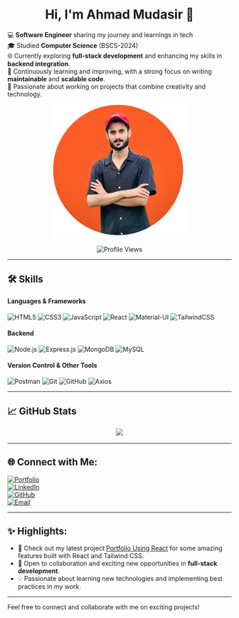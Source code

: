 <h1 align="center">Hi, I'm Ahmad Mudasir 👋</h1>

<p align="left">
  💻 <b>Software Engineer</b> sharing my journey and learnings in tech<br>
  🎓 Studied <b>Computer Science</b> (BSCS-2024)<br>
  🌐 Currently exploring <b>full-stack development</b> and enhancing my skills in <b>backend integration</b>.<br>
  🌱 Continuously learning and improving, with a strong focus on writing <b>maintainable</b> and <b>scalable code</b>.<br>
  🚀 Passionate about working on projects that combine creativity and technology.
</p>

<p align="center">
  <img src="https://raw.githubusercontent.com/Ahmad-Mudasir/Ahmad-Mudasir/main/IMG_6335.png" alt="Profile Image" width="300" height="300" />
</p>

<p align="center">
  <img src="https://komarev.com/ghpvc/?username=Ahmad-Mudasir&label=Profile%20Views&color=0e75b6&style=flat" alt="Profile Views" />
</p>

---

## 🛠 Skills

#### Languages & Frameworks
<p>
  <img src="https://img.shields.io/badge/HTML5-E34F26?style=for-the-badge&logo=html5&logoColor=white" alt="HTML5" />
  <img src="https://img.shields.io/badge/CSS3-1572B6?style=for-the-badge&logo=css3&logoColor=white" alt="CSS3" />
  <img src="https://img.shields.io/badge/JavaScript-F7DF1E?style=for-the-badge&logo=javascript&logoColor=black" alt="JavaScript" />
  <img src="https://img.shields.io/badge/React-61DAFB?style=for-the-badge&logo=react&logoColor=black" alt="React" />
  <img src="https://img.shields.io/badge/Material--UI-0081CB?style=for-the-badge&logo=material-ui&logoColor=white" alt="Material-UI" />
  <img src="https://img.shields.io/badge/TailwindCSS-38B2AC?style=for-the-badge&logo=tailwind-css&logoColor=white" alt="TailwindCSS" />
</p>

#### Backend
<p>
  <img src="https://img.shields.io/badge/Node.js-43853D?style=for-the-badge&logo=node.js&logoColor=white" alt="Node.js" />
  <img src="https://img.shields.io/badge/Express.js-000000?style=for-the-badge&logo=express&logoColor=white" alt="Express.js" />
  <img src="https://img.shields.io/badge/MongoDB-4EA94B?style=for-the-badge&logo=mongodb&logoColor=white" alt="MongoDB" />
  <img src="https://img.shields.io/badge/MySQL-4479A1?style=for-the-badge&logo=mysql&logoColor=white" alt="MySQL" />
</p>

  #### **Version Control & Other Tools** 
  <p>
  <img src="https://img.shields.io/badge/Postman-FF6C37?style=for-the-badge&logo=postman&logoColor=white" alt="Postman" />
  <img src="https://img.shields.io/badge/Git-F05032?style=for-the-badge&logo=git&logoColor=white" alt="Git" />
  <img src="https://img.shields.io/badge/GitHub-181717?style=for-the-badge&logo=github&logoColor=white" alt="GitHub" />
  <img src="https://img.shields.io/badge/Axios-5A29E4?style=for-the-badge&logo=axios&logoColor=white" alt="Axios" />
</p>

---

## 📈 GitHub Stats

<p align="center">
  <img src="https://github-readme-stats.vercel.app/api?username=Ahmad-Mudasir&show_icons=true&theme=radical&include_all_commits=true">
</p>

---

## 🌐 Connect with Me:
<p align="left">
  <a href="https://portfolio-using-react-beta.vercel.app/" target="_blank">
    <img src="https://img.shields.io/badge/Portfolio-000000?style=for-the-badge&logo=icon&logoColor=white" alt="Portfolio" />
  </a><br>
  <a href="https://www.linkedin.com/in/mudasir-ahmad1/" target="_blank">
    <img src="https://img.shields.io/badge/LinkedIn-0077B5?style=for-the-badge&logo=linkedin&logoColor=white" alt="LinkedIn" />
  </a><br>
  <a href="https://github.com/Ahmad-Mudasir" target="_blank">
    <img src="https://img.shields.io/badge/GitHub-181717?style=for-the-badge&logo=github&logoColor=white" alt="GitHub" />
  </a><br>
  <a href="mailto:ahmadmudasircs@gmail.com" target="_blank">
    <img src="https://img.shields.io/badge/Email-D14836?style=for-the-badge&logo=gmail&logoColor=white" alt="Email" />
  </a><br>
</p>

---

## ✨ Highlights:
- 🌟 Check out my latest project [Portfolio Using React](https://portfolio-using-react-beta.vercel.app/) for some amazing features built with React and Tailwind CSS.
- 🤝 Open to collaboration and exciting new opportunities in **full-stack development**.
- 💡 Passionate about learning new technologies and implementing best practices in my work.

---

Feel free to connect and collaborate with me on exciting projects!
